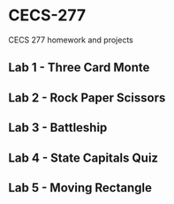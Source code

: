 # CECS-277
CECS 277 homework and projects

## Lab 1 - Three Card Monte

## Lab 2 - Rock Paper Scissors

## Lab 3 - Battleship

## Lab 4 - State Capitals Quiz

## Lab 5 - Moving Rectangle
